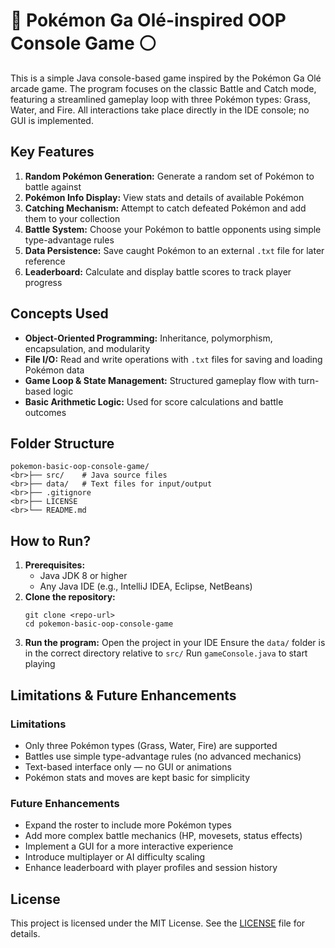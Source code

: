 # 🔴 Pokémon Ga Olé-inspired OOP Console Game ⚪
This is a simple Java console-based game inspired by the Pokémon Ga Olé arcade game. The program focuses on the classic Battle and Catch mode, featuring a streamlined gameplay loop with three Pokémon types: Grass, Water, and Fire. All interactions take place directly in the IDE console; no GUI is implemented.

## Key Features
1. **Random Pokémon Generation:** Generate a random set of Pokémon to battle against
2. **Pokémon Info Display:** View stats and details of available Pokémon
3. **Catching Mechanism:** Attempt to catch defeated Pokémon and add them to your collection
4. **Battle System:** Choose your Pokémon to battle opponents using simple type-advantage rules
5. **Data Persistence:** Save caught Pokémon to an external `.txt` file for later reference
6. **Leaderboard:** Calculate and display battle scores to track player progress

## Concepts Used
- **Object-Oriented Programming:** Inheritance, polymorphism, encapsulation, and modularity
- **File I/O:** Read and write operations with `.txt` files for saving and loading Pokémon data
- **Game Loop & State Management:** Structured gameplay flow with turn-based logic
- **Basic Arithmetic Logic:** Used for score calculations and battle outcomes

## Folder Structure
```
pokemon-basic-oop-console-game/
<br>├── src/    # Java source files
<br>├── data/   # Text files for input/output
<br>├── .gitignore
<br>├── LICENSE
<br>└── README.md
```

## How to Run?
1. **Prerequisites:**
   - Java JDK 8 or higher
   - Any Java IDE (e.g., IntelliJ IDEA, Eclipse, NetBeans)
2. **Clone the repository:**
   ```
   git clone <repo-url>
   cd pokemon-basic-oop-console-game
   ```
3. **Run the program:**
   Open the project in your IDE
   Ensure the `data/` folder is in the correct directory relative to `src/`
   Run `gameConsole.java` to start playing

## Limitations & Future Enhancements
### Limitations
- Only three Pokémon types (Grass, Water, Fire) are supported
- Battles use simple type-advantage rules (no advanced mechanics)
- Text-based interface only — no GUI or animations
- Pokémon stats and moves are kept basic for simplicity

### Future Enhancements
- Expand the roster to include more Pokémon types
- Add more complex battle mechanics (HP, movesets, status effects)
- Implement a GUI for a more interactive experience
- Introduce multiplayer or AI difficulty scaling
- Enhance leaderboard with player profiles and session history

## License
This project is licensed under the MIT License. See the [LICENSE](LICENSE) file for details.
